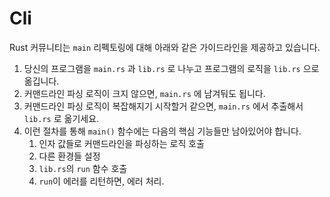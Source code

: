 # Cli

Rust 커뮤니티는 `main` 리펙토링에 대해 아래와 같은 가이드라인을 제공하고 있습니다.

1. 당신의 프로그램을 `main.rs` 과 `lib.rs` 로 나누고 프로그램의 로직을 `lib.rs` 으로 옮깁니다.
2. 커맨드라인 파싱 로직이 크지 않으면, `main.rs` 에 남겨둬도 됩니다.
3. 커맨드라인 파싱 로직이 복잡해지기 시작할거 같으면, `main.rs` 에서 추출해서 `lib.rs` 로 옮기세요.
4. 이런 절차를 통해 `main()` 함수에는 다음의 핵심 기능들만 남아있어야 합니다.
    1. 인자 값들로 커맨드라인을 파싱하는 로직 호출
    2. 다른 환경들 설정
    3. `lib.rs`의 `run` 함수 호출
    4. `run`이 에러를 리턴하면, 에러 처리.
